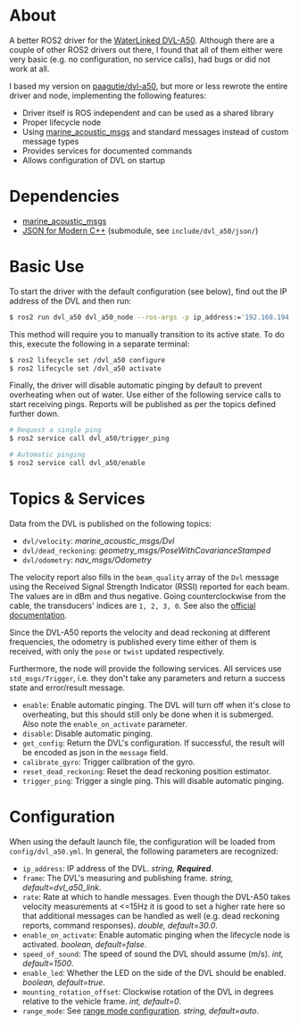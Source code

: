 # About
A better ROS2 driver for the [WaterLinked DVL-A50](https://store.waterlinked.com/product/dvl-a50/). Although there are a couple of other ROS2 drivers out there, I found that all of them either were very basic (e.g. no configuration, no service calls), had bugs or did not work at all. 

I based my version on [paagutie/dvl-a50](https://github.com/paagutie/dvl-a50), but more or less rewrote the entire driver and node, implementing the following features:

- Driver itself is ROS independent and can be used as a shared library
- Proper lifecycle node
- Using [marine_acoustic_msgs](https://github.com/apl-ocean-engineering/marine_msgs/tree/ros2/marine_acoustic_msgs) and standard messages instead of custom message types
- Provides services for documented commands
- Allows configuration of DVL on startup


# Dependencies
- [marine_acoustic_msgs](https://github.com/apl-ocean-engineering/marine_msgs/tree/ros2/marine_acoustic_msgs)
- [JSON for Modern C++](https://github.com/nlohmann/json) (submodule, see `include/dvl_a50/json/`)


# Basic Use
To start the driver with the default configuration (see below), find out the IP address of the DVL and then run:
```bash
$ ros2 run dvl_a50 dvl_a50_node --ros-args -p ip_address:='192.168.194.95'
```

This method will require you to manually transition to its active state. To do this, execute the following in a separate terminal:
```bash
$ ros2 lifecycle set /dvl_a50 configure
$ ros2 lifecycle set /dvl_a50 activate
```

Finally, the driver will disable automatic pinging by default to prevent overheating when out of water. Use either of the following service calls to start receiving pings. Reports will be published as per the topics defined further down.
```bash
# Request a single ping
$ ros2 service call dvl_a50/trigger_ping
```

```bash
# Automatic pinging
$ ros2 service call dvl_a50/enable
```


# Topics & Services
Data from the DVL is published on the following topics:
- `dvl/velocity`: _marine_acoustic_msgs/Dvl_
- `dvl/dead_reckoning`: _geometry_msgs/PoseWithCovarianceStamped_
- `dvl/odometry`: _nav_msgs/Odometry_

The velocity report also fills in the `beam_quality` array of the `Dvl` message using the Received Signal Strength Indicator (RSSI) reported for each beam. The values are in dBm and thus negative. Going counterclockwise from the cable, the transducers' indices are `1, 2, 3, 0`. See also the [official documentation](https://waterlinked.github.io/dvl/dvl-a50/).

Since the DVL-A50 reports the velocity and dead reckoning at different frequencies, the odometry is published every time either of them is received, with only the `pose` or `twist` updated respectively.

Furthermore, the node will provide the following services. All services use `std_msgs/Trigger`, i.e. they don't take any parameters and return a success state and error/result message.
- `enable`: Enable automatic pinging. The DVL will turn off when it's close to overheating, but this should still only be done when it is submerged. Also note the `enable_on_activate` parameter.
- `disable`: Disable automatic pinging.
- `get_config`: Return the DVL's configuration. If successful, the result will be encoded as json in the `message` field.
- `calibrate_gyro`: Trigger calibration of the gyro.
- `reset_dead_reckoning`: Reset the dead reckoning position estimator.
- `trigger_ping`: Trigger a single ping. This will disable automatic pinging.


# Configuration
When using the default launch file, the configuration will be loaded from `config/dvl_a50.yml`. In general, the following parameters are recognized:
- `ip_address`: IP address of the DVL. *string, **Required***.
- `frame`: The DVL's measuring and publishing frame. *string, default=dvl_a50_link*.
- `rate`: Rate at which to handle messages. Even though the DVL-A50 takes velocity measurements at <=15Hz it is good to set a higher rate here so that additional messages can be handled as well (e.g. dead reckoning reports, command responses). *double, default=30.0*.
- `enable_on_activate`: Enable automatic pinging when the lifecycle node is activated. *boolean, default=false*.
- `speed_of_sound`: The speed of sound the DVL should assume (m/s). *int, default=1500*.
- `enable_led`: Whether the LED on the side of the DVL should be enabled. *boolean, default=true*.
- `mounting_rotation_offset`: Clockwise rotation of the DVL in degrees relative to the vehicle frame. *int, default=0*.
- `range_mode`: See [range mode configuration](https://waterlinked.github.io/dvl/dvl-protocol/#range-mode-configuration). *string, default=auto*.
